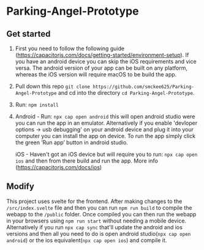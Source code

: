 # Parking-Angel-Prototype

## Get started
1. First you need to follow the following guide (https://capacitorjs.com/docs/getting-started/environment-setup). If you have an android device you can skip the iOS requirements and vice versa. The android version of your app can be built on any platform, whereas the iOS version will require macOS to be build the app.
2. Pull down this repo `git clone https://github.com/smckee625/Parking-Angel-Prototype` and cd into the directory `cd Parking-Angel-Prototype`.
3. Run: `npm install`

4. Android - Run: `npx cap open android` this will open android studio were you can run the app in an emulator. Alternatively if you enable 'devloper options -> usb debugging' on your android device and plug it into your computer you can install the app on device. To run the app simply click the green ’Run app’ button in android studio.

   iOS - Haven't got an iOS device but will require you to run: `npx cap open ios` and then from there build and run the app. More info (https://capacitorjs.com/docs/ios)

## Modify
This project uses svelte for the frontend. After making changes to the `/src/index.svelte` file and then you can run `npm run build` to compile the webapp to the `/public` folder. Once compiled you can then run the webapp in your browsers using `npm run start` without needing a mobile device. Alternatively if you run `npx cap sync` that'll update the android and ios versions and then all you need to do is open android studio(`npx cap open android`) or the ios equivalent(`npx cap open ios`) and compile it.
